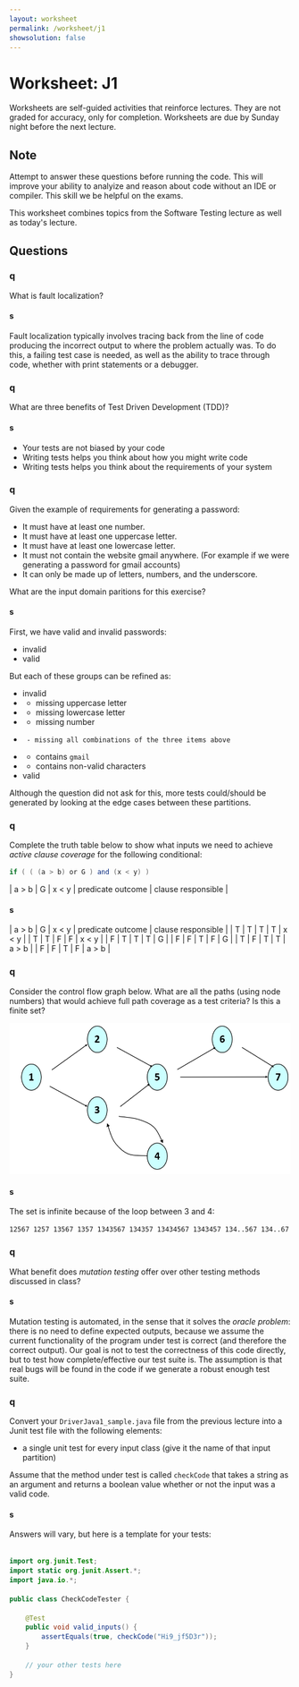 ```yaml
---
layout: worksheet
permalink: /worksheet/j1
showsolution: false
---
```


# Worksheet: J1

Worksheets are self-guided activities that reinforce lectures. They are not graded for accuracy, only for completion. Worksheets are due by Sunday night before the next lecture.

## Note

Attempt to answer these questions before running the code. This will improve your ability to analyize and reason about code without an IDE or compiler. This skill we be helpful on the exams.

This worksheet combines topics from the Software Testing lecture as well as today's lecture.

## Questions

### q

What is fault localization?


#### s
Fault localization typically involves tracing back from the line of code producing the incorrect output to where the problem actually was. To do this, a failing test case is needed, as well as the ability to trace through code, whether with print statements or a debugger.

### q

What are three benefits of Test Driven Development (TDD)?

#### s
* Your tests are not biased by your code
* Writing tests helps you think about how you might write code
* Writing tests helps you think about the requirements of your system

### q

Given the example of requirements for generating a password:

*    It must have at least one number.
*    It must have at least one uppercase letter.
*    It must have at least one lowercase letter.
*    It must not contain the website gmail anywhere. (For example if we were generating a password for gmail accounts)
*    It can only be made up of letters, numbers, and the underscore.

What are the input domain paritions for this exercise?

#### s

First, we have valid and invalid passwords:
* invalid
* valid

But each of these groups can be refined as:
* invalid
*   - missing uppercase letter
*   - missing lowercase letter
*   - missing number
*      - missing all combinations of the three items above
*   - contains `gmail`
*   - contains non-valid characters
* valid

Although the question did not ask for this, more tests could/should be generated by looking at the edge cases between these partitions.

### q

Complete the truth table below to show what inputs we need to achieve *active clause coverage* for the following conditional:

```java
if ( ( (a > b) or G ) and (x < y) )
```

| a > b | G | x < y | predicate outcome | clause responsible |

#### s

| a > b | G | x < y | predicate outcome | clause responsible |
|   T   | T |   T   | T                 | x < y              |
|   T   | T |   F   | F                 | x < y              |
|   F   | T |   T   | T                 | G                  |
|   F   | F |   T   | F                 | G                  |
|   T   | F |   T   | T                 | a > b              |
|   F   | F |   T   | F                 | a > b              |


### q

Consider the control flow graph below. What are all the paths (using node numbers) that would achieve full path coverage as a test criteria? Is this a finite set?

![flow](./flow_graph.png)

#### s

The set is infinite because of the loop between 3 and 4:

`
12567
1257
13567
1357
1343567
134357
13434567
1343457
134..567
134..67
`

### q

What benefit does *mutation testing* offer over other testing methods discussed in class?

#### s

Mutation testing is automated, in the sense that it solves the *oracle problem*: there is no need to define expected outputs, because we assume the current functionality of the program under test is correct (and therefore the correct output). Our goal is not to test the correctness of this code directly, but to test how complete/effective our test suite is. The assumption is that real bugs will be found in the code if we generate a robust enough test suite.

### q

Convert your `DriverJava1_sample.java` file from the previous lecture into a Junit test file with the following elements:

* a single unit test for every input class (give it the name of that input partition)

Assume that the method under test is called `checkCode` that takes a string as an argument and returns a boolean value whether or not the input was a valid code.

#### s

Answers will vary, but here is a template for your tests:

```java

import org.junit.Test;
import static org.junit.Assert.*;
import java.io.*;

public class CheckCodeTester {

    @Test
    public void valid_inputs() {
        assertEquals(true, checkCode("Hi9_jf5D3r"));
    }   

    // your other tests here
}
```

